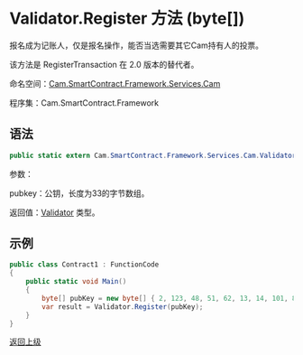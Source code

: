 # Validator.Register 方法 (byte[])

报名成为记账人，仅是报名操作，能否当选需要其它Cam持有人的投票。

该方法是 RegisterTransaction 在 2.0 版本的替代者。

命名空间：[Cam.SmartContract.Framework.Services.Cam](../../Cam.md)

程序集：Cam.SmartContract.Framework

## 语法

```c#
public static extern Cam.SmartContract.Framework.Services.Cam.Validator Register(byte[] pubkey)
```

参数：

pubkey：公钥，长度为33的字节数组。

返回值：[Validator](../Validator.md) 类型。

## 示例

```c#
public class Contract1 : FunctionCode
{
    public static void Main()
    {
        byte[] pubKey = new byte[] { 2, 123, 48, 51, 62, 13, 14, 101, 82, 174, 109, 29, 169, 249, 64, 159, 85, 30, 53, 238, 151, 25, 48, 94, 148, 93, 196, 220, 186, 153, 132, 86, 202 };
        var result = Validator.Register(pubKey);
    }
}
```



[返回上级](../Validator.md)